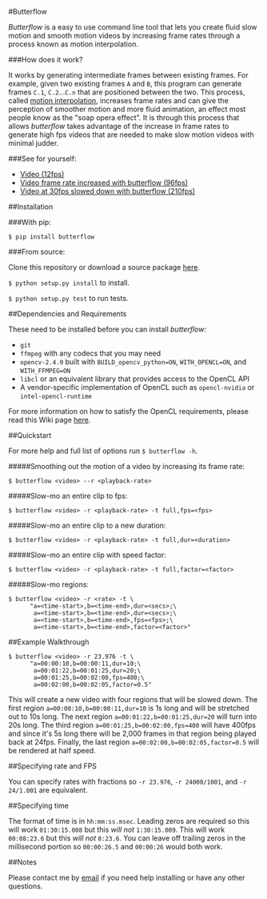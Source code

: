 #Butterflow

*Butterflow* is a easy to use command line tool that lets you create fluid slow
motion and smooth motion videos by increasing frame rates through a process
known as motion interpolation.

###How does it work?

It works by generating intermediate frames between existing frames. For example,
given two existing frames `A` and `B`, this program can generate frames `C.1`,
`C.2`...`C.n` that are positioned between the two. This process, called
[motion interpolation](http://en.wikipedia.org/wiki/Motion_interpolation),
increases frame rates and can give the perception of smoother motion and more
fluid animation, an effect most people know as the "soap opera effect". It is
through this process that allows *butterflow* takes advantage of the increase
in frame rates to generate high fps videos that are needed to make slow motion
videos with minimal judder.

###See for yourself:

* [Video (12fps)](https://dl.dropboxusercontent.com/u/103239050/gel12-scaled.mp4)
* [Video frame rate increased with butterflow (96fps)](https://dl.dropboxusercontent.com/u/103239050/gel96-scaled.mp4)
* [Video at 30fps slowed down with butterflow (210fps)](https://www.dropbox.com/s/6gs3h030l07b5l2/side.mp4?dl=0)

##Installation

###With pip:

```$ pip install butterflow```

###From source:

Clone this repository or download a source package
[here](https://github.com/dthpham/butterflow/tarball/0.1.2).

`$ python setup.py install` to install.

`$ python setup.py test` to run tests.

##Dependencies and Requirements

These need to be installed before you can install *butterflow*:

* `git`
* `ffmpeg` with any codecs that you may need
* `opencv-2.4.9` built with `BUILD_opencv_python=ON`, `WITH_OPENCL=ON`,
and `WITH_FFMPEG=ON`
* `libcl` or an equivalent library that provides access to the OpenCL API
* A vendor-specific implementation of OpenCL such as `opencl-nvidia` or
`intel-opencl-runtime`

For more information on how to satisfy the OpenCL requirements, please read this
Wiki page [here](https://wiki.archlinux.org/index.php/Opencl).

##Quickstart

For more help and full list of options run ```$ butterflow -h```.

#####Smoothing out the motion of a video by increasing its frame rate:

```
$ butterflow <video> --r <playback-rate>
```

#####Slow-mo an entire clip to fps:

```
$ butterflow <video> -r <playback-rate> -t full,fps=<fps>
```

#####Slow-mo an entire clip to a new duration:

```
$ butterflow <video> -r <playback-rate> -t full,dur=<duration>
```

#####Slow-mo an entire clip with speed factor:

```
$ butterflow <video> -r <playback-rate> -t full,factor=<factor>
```

#####Slow-mo regions:

```
$ butterflow <video> -r <rate> -t \
      "a=<time-start>,b=<time-end>,dur=<secs>;\
       a=<time-start>,b=<time-end>,dur=<secs>;\
       a=<time-start>,b=<time-end>,fps=<fps>;\
       a=<time-start>,b=<time-end>,factor=<factor>"
```


##Example Walkthrough

```
$ butterflow <video> -r 23.976 -t \
      "a=00:00:10,b=00:00:11,dur=10;\
       a=00:01:22,b=00:01:25,dur=20;\
       a=00:01:25,b=00:02:00,fps=400;\
       a=00:02:00,b=00:02:05,factor=0.5"
```

This will create a new video with four regions that will be slowed down. The
first region `a=00:00:10,b=00:00:11,dur=10` is 1s long and will be stretched out
to 10s long. The next region `a=00:01:22,b=00:01:25,dur=20` will turn into 20s
long. The third region `a=00:01:25,b=00:02:00,fps=400` will have 400fps and
since it's 5s long there will be 2,000 frames in that region being played back
at 24fps. Finally, the last region `a=00:02:00,b=00:02:05,factor=0.5` will be
rendered at half speed.


##Specifying rate and FPS

You can specify rates with fractions so `-r 23.976`, `-r 24000/1001`, and
`-r 24/1.001` are equivalent.

##Specifying time

The format of time is in `hh:mm:ss.msec`. Leading zeros are required so this
will work `01:30:15.008` but this *will not* `1:30:15.009`. This will work
`00:08:23.6` but this *will not* `8:23.6`. You can leave off trailing zeros in
the millisecond portion so `00:00:26.5` and `00:00:26` would both work.

##Notes

Please contact me by [email](mailto:dthpham@gmail.com) if you need help
installing or have any other questions.
